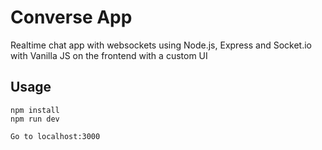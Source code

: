 # Converse App
Realtime chat app with websockets using Node.js, Express and Socket.io with Vanilla JS on the frontend with a custom UI
<!-- [![Run on Repl.it](https://repl.it/badge/github/bradtraversy/chatcord)](https://repl.it/github/bradtraversy/chatcord) -->
## Usage
```
npm install
npm run dev

Go to localhost:3000
```
<!-- 
## Notes
The *_html_css* folder is just a starter template to follow along with the tutorial at https://www.youtube.com/watch?v=jD7FnbI76Hg&t=1339s. It is not part of the app -->
